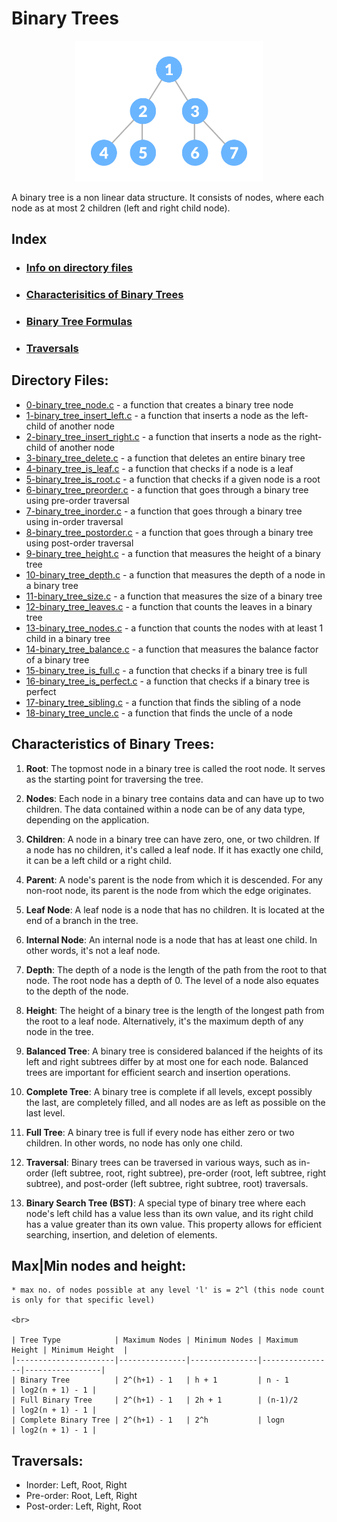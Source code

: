 # Binary Trees

<p align="center"><img src="img/tree.png" width=300px></p>

A binary tree is a non linear data structure. It consists of nodes, where each node as at most 2 children (left and right child node).

## Index

* ### [Info on directory files](#directory-files)
* ### [Characterisitics of Binary Trees](#characterisitics-of-binary-trees)
* ### [Binary Tree Formulas](#maxmin-nodes-and-height)
* ### [Traversals](#traversals)


## Directory Files:

* [0-binary_tree_node.c](0-binary_tree_node.c) - a function that creates a binary tree node
* [1-binary_tree_insert_left.c](1-binary_tree_insert_left.c) - a function that inserts a node as the left-child of another node
* [2-binary_tree_insert_right.c](2-binary_tree_insert_right.c) - a function that inserts a node as the right-child of another node
* [3-binary_tree_delete.c](3-binary_tree_delete.c) -  a function that deletes an entire binary tree
* [4-binary_tree_is_leaf.c](4-binary_tree_is_leaf.c) - a function that checks if a node is a leaf
* [5-binary_tree_is_root.c](5-binary_tree_is_root.c) - a function that checks if a given node is a root
* [6-binary_tree_preorder.c](6-binary_tree_preorder.c) - a function that goes through a binary tree using pre-order traversal
* [7-binary_tree_inorder.c](7-binary_tree_inorder.c) - a function that goes through a binary tree using in-order traversal
* [8-binary_tree_postorder.c](8-binary_tree_postorder.c) - a function that goes through a binary tree using post-order traversal
* [9-binary_tree_height.c](9-binary_tree_height.c) - a function that measures the height of a binary tree
* [10-binary_tree_depth.c](10-binary_tree_depth.c) - a function that measures the depth of a node in a binary tree
* [11-binary_tree_size.c](11-binary_tree_size.c) - a function that measures the size of a binary tree
* [12-binary_tree_leaves.c](12-binary_tree_leaves.c) - a function that counts the leaves in a binary tree
* [13-binary_tree_nodes.c](13-binary_tree_nodes.c) - a function that counts the nodes with at least 1 child in a binary tree
* [14-binary_tree_balance.c](14-binary_tree_balance.c) - a function that measures the balance factor of a binary tree
* [15-binary_tree_is_full.c](15-binary_tree_is_full.c ) - a function that checks if a binary tree is full
* [16-binary_tree_is_perfect.c](16-binary_tree_is_perfect.c) - a function that checks if a binary tree is perfect
* [17-binary_tree_sibling.c](17-binary_tree_sibling.c) - a function that finds the sibling of a node
* [18-binary_tree_uncle.c](18-binary_tree_uncle.c) - a function that finds the uncle of a node

## Characteristics of Binary Trees:

1. **Root**: The topmost node in a binary tree is called the root node. It serves as the starting point for traversing the tree.

2. **Nodes**: Each node in a binary tree contains data and can have up to two children. The data contained within a node can be of any data type, depending on the application.

3. **Children**: A node in a binary tree can have zero, one, or two children. If a node has no children, it's called a leaf node. If it has exactly one child, it can be a left child or a right child.

4. **Parent**: A node's parent is the node from which it is descended. For any non-root node, its parent is the node from which the edge originates.

5. **Leaf Node**: A leaf node is a node that has no children. It is located at the end of a branch in the tree.

6. **Internal Node**: An internal node is a node that has at least one child. In other words, it's not a leaf node.

7. **Depth**: The depth of a node is the length of the path from the root to that node. The root node has a depth of 0. The level of a node also equates to the depth of the node.

8. **Height**: The height of a binary tree is the length of the longest path from the root to a leaf node. Alternatively, it's the maximum depth of any node in the tree.

9. **Balanced Tree**: A binary tree is considered balanced if the heights of its left and right subtrees differ by at most one for each node. Balanced trees are important for efficient search and insertion operations.

10. **Complete Tree**: A binary tree is complete if all levels, except possibly the last, are completely filled, and all nodes are as left as possible on the last level.

11. **Full Tree**: A binary tree is full if every node has either zero or two children. In other words, no node has only one child.

12. **Traversal**: Binary trees can be traversed in various ways, such as in-order (left subtree, root, right subtree), pre-order (root, left subtree, right subtree), and post-order (left subtree, right subtree, root) traversals.

13. **Binary Search Tree (BST)**: A special type of binary tree where each node's left child has a value less than its own value, and its right child has a value greater than its own value. This property allows for efficient searching, insertion, and deletion of elements.

## Max|Min nodes and height:

    * max no. of nodes possible at any level 'l' is = 2^l (this node count is only for that specific level)

    <br>

    | Tree Type            | Maximum Nodes | Minimum Nodes | Maximum Height | Minimum Height  |
    |----------------------|---------------|---------------|----------------|-----------------|
    | Binary Tree          | 2^(h+1) - 1   | h + 1         | n - 1          | log2(n + 1) - 1 |
    | Full Binary Tree     | 2^(h+1) - 1   | 2h + 1        | (n-1)/2        | log2(n + 1) - 1 |
    | Complete Binary Tree | 2^(h+1) - 1   | 2^h           | logn           | log2(n + 1) - 1 |

## Traversals:

* Inorder: Left, Root, Right
* Pre-order: Root, Left, Right
* Post-order: Left, Right, Root
